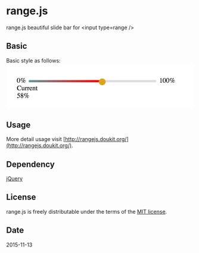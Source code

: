 # range.js
range.js beautiful slide bar for &lt;input type=range />

## Basic
Basic style as follows:
![](image/basic.png "basic style")

## Usage
More detail usage visit [http://rangejs.doukit.org/](http://rangejs.doukit.org/).

## Dependency
[jQuery](https://jquery.com/)

## License 
range.js is freely distributable under the terms of the [MIT license](./LICENSE).

## Date
2015-11-13
